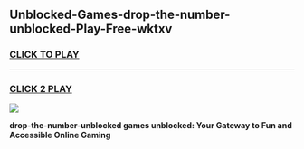 
## Unblocked-Games-drop-the-number-unblocked-Play-Free-wktxv
<h3>
<a href="https://premium76.site?title=drop-the-number-unblocked&ref=21A">CLICK TO PLAY</a></h3>
<hr>

<h3>
<a href="https://premium76.site?title=drop-the-number-unblocked&ref=21A">CLICK 2 PLAY</a>
  
</h3>

<a href="https://premium76.site?title=drop-the-number-unblocked&ref=21A"><img src="https://clearcache.store/games.png"></a>


**drop-the-number-unblocked games unblocked: Your Gateway to Fun and Accessible Online Gaming**
